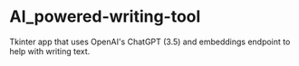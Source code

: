 # AI_powered-writing-tool
Tkinter app that uses OpenAI's ChatGPT (3.5) and embeddings endpoint to help with writing text.

